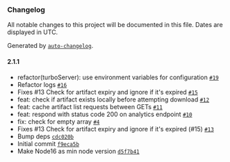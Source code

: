 ### Changelog

All notable changes to this project will be documented in this file. Dates are displayed in UTC.

Generated by [`auto-changelog`](https://github.com/CookPete/auto-changelog).

#### 2.1.1

- refactor(turboServer): use environment variables for configuration [`#19`](https://github.com-elpddev/elpddev/turborepo-gh-artifacts/pull/19)
- Refactor logs [`#16`](https://github.com-elpddev/elpddev/turborepo-gh-artifacts/pull/16)
- Fixes #13 Check for artifact expiry and ignore if it's expired [`#15`](https://github.com-elpddev/elpddev/turborepo-gh-artifacts/pull/15)
- feat: check if artifact exists locally before attempting download [`#12`](https://github.com-elpddev/elpddev/turborepo-gh-artifacts/pull/12)
- feat: cache artifact list requests between GETs [`#11`](https://github.com-elpddev/elpddev/turborepo-gh-artifacts/pull/11)
- feat: respond with status code 200 on analytics endpoint [`#10`](https://github.com-elpddev/elpddev/turborepo-gh-artifacts/pull/10)
- fix: check for empty array [`#4`](https://github.com-elpddev/elpddev/turborepo-gh-artifacts/pull/4)
- Fixes #13 Check for artifact expiry and ignore if it's expired (#15) [`#13`](https://github.com-elpddev/elpddev/turborepo-gh-artifacts/issues/13)
- Bump deps [`cdc020b`](https://github.com-elpddev/elpddev/turborepo-gh-artifacts/commit/cdc020b1ff39640673ea7926187d801972707adc)
- Initial commit [`f9eca5b`](https://github.com-elpddev/elpddev/turborepo-gh-artifacts/commit/f9eca5bbff11f5840d1823cc2ec9cf0f0407018c)
- Make Node16 as min node version [`d5f7b41`](https://github.com-elpddev/elpddev/turborepo-gh-artifacts/commit/d5f7b41d8c5f42b738ca4348ccf49d5316126b9b)
